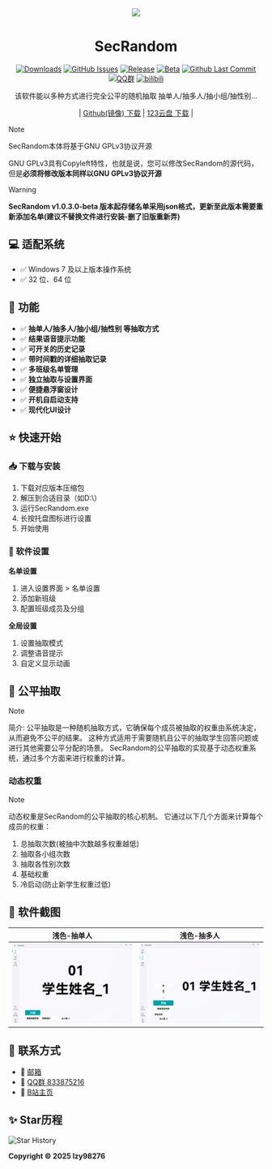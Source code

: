 <div align="center">

<image src="resources/SecRandom.png" height="128"/>

# SecRandom

[![Downloads](https://img.shields.io/github/downloads/SECTL/SecRandom/total?style=social&label=下载量&logo=github)](https://github.com/SECTL/SecRandom/releases/latest)
[![GitHub Issues](https://img.shields.io/github/issues-search/SECTL/SecRandom?query=is%3Aopen&style=social-square&logo=github&label=问题&color=%233fb950)](https://github.com/SECTL/SecRandom/issues)
[![Release](https://img.shields.io/github/v/release/SECTL/SecRandom?style=flat&color=%233fb950&label=正式版)](https://github.com/SECTL/SecRandom/releases/latest)
[![Beta](https://img.shields.io/github/v/release/SECTL/SecRandom?include_prereleases&style=social-square&label=测试版)](https://github.com/SECTL/SecRandom/releases/)
[![Github Last Commit](https://img.shields.io/github/last-commit/SECTL/SecRandom?label=最后摸鱼时间)](https://github.com/SECTL/SecRandom/commits/master)
[![QQ群](https://img.shields.io/badge/-QQ%E7%BE%A4%EF%BD%9C833875216-blue?style=flat&logo=TencentQQ)](https://qm.qq.com/q/iWcfaPHn7W)
[![bilibili](https://img.shields.io/badge/-UP%E4%B8%BB%EF%BD%9C黎泽懿-%23FB7299?style=flat&logo=bilibili)](https://space.bilibili.com/520571577)

该软件能以多种方式进行完全公平的随机抽取 抽单人/抽多人/抽小组/抽性别...

| [Github(镜像) 下载](https://github.com/SECTL/SecRandom/releases) | [123云盘 下载](https://www.123684.com/s/9529jv-U4Fxh) |

<!-- [切换语言](javascript:void(0)) | [English](README_ALL/readme_en.md) | [白露版(仅供娱乐)](README_ALL/readme_bailu.md) -->

</div>

> [!note]
> 
> SecRandom本体将基于GNU GPLv3协议开源
> 
> GNU GPLv3具有Copyleft特性，也就是说，您可以修改SecRandom的源代码，但是**必须将修改版本同样以GNU GPLv3协议开源**

> [!warning]
> 
> **SecRandom v1.0.3.0-beta 版本起存储名单采用json格式，更新至此版本需要重新添加名单(建议不替换文件进行安装-删了旧版重新弄)**

## 💻 适配系统
- ✅ Windows 7 及以上版本操作系统
- ✅ 32 位、64 位

## 🎉 功能

- ✅ **抽单人/抽多人/抽小组/抽性别 等抽取方式**
- ✅ **结果语音提示功能**
- ✅ **可开关的历史记录**
- ✅ **带时间戳的详细抽取记录**
- ✅ **多班级名单管理**
- ✅ **独立抽取与设置界面**
- ✅ **便捷悬浮窗设计**
- ✅ **开机自启动支持**
- ✅ **现代化UI设计**

## ⭐️ 快速开始

### 📥 下载与安装
1. 下载对应版本压缩包
2. 解压到合适目录（如D:\）
3. 运行SecRandom.exe
4. 长按托盘图标进行设置
5. 开始使用

### 🔧 软件设置
**名单设置**
1. 进入设置界面 > 名单设置
2. 添加新班级
3. 配置班级成员及分组

**全局设置**
1. 设置抽取模式
2. 调整语音提示
3. 自定义显示动画

## 📖 公平抽取
> [!note]
> 
> 简介:
> 公平抽取是一种随机抽取方式，它确保每个成员被抽取的权重由系统决定，从而避免不公平的结果。
> 这种方式适用于需要随机且公平的抽取学生回答问题或进行其他需要公平分配的场景。
> SecRandom的公平抽取的实现基于动态权重系统，通过多个方面来进行权重的计算。

### 动态权重
> [!note]
>
> 动态权重是SecRandom的公平抽取的核心机制。
> 它通过以下几个方面来计算每个成员的权重：
> 1. 总抽取次数(被抽中次数越多权重越低)
> 2. 抽取各小组次数
> 3. 抽取各性别次数
> 4. 基础权重
> 5. 冷启动(防止新学生权重过低)

## 📌 软件截图
| 浅色-抽单人 | 浅色-抽多人 |
|-------------|-------------|
| ![抽单人](ScreenSots/抽单人_浅色.png) | ![抽多人](ScreenSots/抽多人_浅色.png) |

## 📮 联系方式
* 📧 [邮箱](mailto:lzy.12@foxmail.com)
* 👥 [QQ群 833875216](https://qm.qq.com/q/iWcfaPHn7W)
* 🎥 [B站主页](https://space.bilibili.com/520571577)

## ✨ Star历程
<picture>
  <source media="(prefers-color-scheme: dark)" srcset="https://api.star-history.com/svg?repos=SECTL/SecRandom&type=Date&theme=dark">
  <img alt="Star History" src="https://api.star-history.com/svg?repos=SECTL/SecRandom&type=Date">
</picture>

**Copyright © 2025 lzy98276**
